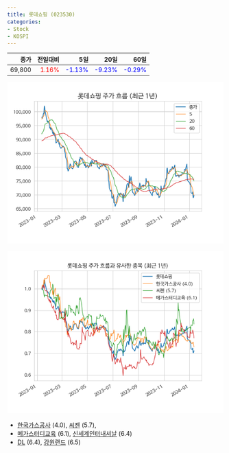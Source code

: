 ```yaml
---
title: 롯데쇼핑 (023530)
categories:
- Stock
- KOSPI
---
```


|종가|전일대비|5일|20일|60일|
|---:|-------:|--:|---:|---:|
|69,800|<span style="color: red">1.16%</span>|<span style="color: blue">-1.13%</span>|<span style="color: blue">-9.23%</span>|<span style="color: blue">-0.29%</span>|


<!-- more -->

![023530](/assets/images/stock/023530.png)

![023530](/assets/images/stock/023530_sim.png)

- [한국가스공사](/036460/) (4.0), [씨젠](/096530/) (5.7),
- [메가스터디교육](/215200/) (6.1), [신세계인터내셔날](/031430/) (6.4)
- [DL](/000210/) (6.4), [강원랜드](/035250/) (6.5)